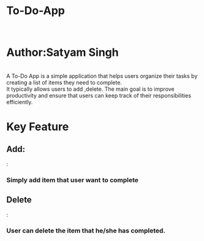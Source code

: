 # To-Do-App
</br>
<h1>Author:Satyam Singh</h1>
</br>
A To-Do App is a simple application that helps users organize their tasks by creating a list of items they need to complete.
</br>
It typically allows users to add ,delete. The main goal is to improve productivity and ensure that users can keep track of their responsibilities efficiently.
<h1>Key Feature</h1>
<h2>Add:</h2>:<h3>Simply add item that user want to complete</h3>
<h2>Delete</h2>:<h3>User can delete the item that he/she has completed.</h3>
